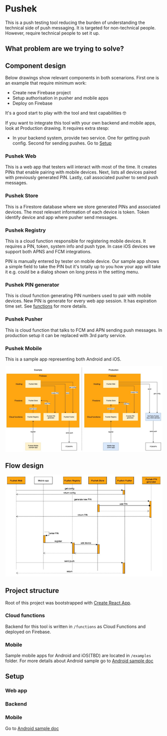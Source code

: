 # Pushek

This is a push testing tool reducing the burden of understanding the technical side of push messaging. It is targeted for non-technical people. However, require technical people to set it up.

## What problem are we trying to solve?

## Component design
Below drawings show relevant components in both scenarions. First one is an example that require minimum work:
- Create new Firebase project
- Setup authorisation in pusher and mobile apps
- Deploy on Firebase

It's a good start to play with the tool and test capabilities :nerd_face:

If you want to integrate this tool with your own backend and mobile apps, look at Production drawing.
It requires extra stesp:
- In your backend system, provide two service. One for getting push config. Second for sending pushes. Go to [Setup](#backend)

### Pushek Web
This is a web app that testers will interact with most of the time. It creates PINs that enable pairing with mobile devices. Next, lists all devices paired with previously generated PIN. Lastly, call associated pusher to send push messages.

### Pushek Store
This is a Firestore database where we store generated PINs and associated devices. The most relevant information of each device is token. Token identify device and app where pusher send messages.

### Pushek Registry
This is a cloud function responsible for registering mobile devices. It requires a PIN, token, system info and push type. In case iOS devices we support both APNS and FCM integrations.

PIN is manually entered by tester on mobile device. Our sample app shows a simple field to take the PIN but it's totally up to you how your app will take it e.g. could be a dialog shown on long press in the setting menu.

### Pushek PIN generator
This is cloud function generating PIN numbers used to pair with mobile devices. New PIN is generate for every web app session. It has expiration time set. See [functions](functions) for more details.

### Pushek Pusher
This is cloud function that talks to FCM and APN sending push messages. In production setup it can be replaced with 3rd party service.

### Pushek Mobile
This is a sample app representing both Android and iOS.

![Componenets](docs/components.jpg)

## Flow design
![Flow](docs/flow.jpg)

## Project structure

Root of this project was bootstrapped with [Create React App](https://github.com/facebook/create-react-app). 

### Cloud functions
Backend for this tool is written in `/functions` as Cloud Functions and deployed on Firebase.

### Mobile
Sample mobile apps for Android and iOS(TBD) are located in `/examples` folder.
For more details about Android sample go to [Android sample doc](examples/android/README.md)

## Setup

### Web app

### Backend

### Mobile

Go to [Android sample doc](examples/android/README.md)
